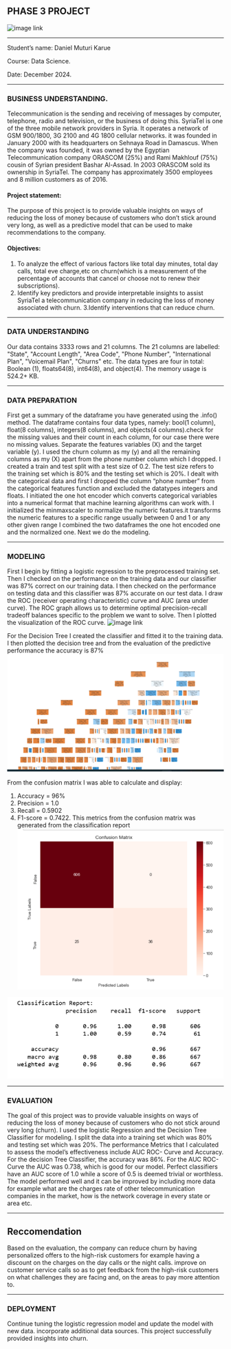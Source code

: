 ## PHASE 3 PROJECT

![image link](https://1drv.ms/i/c/a98c42fdc592b456/EaGoKhMtawdEpRqf1lEJtmUBw5g8q0lQK7m-Jiq3iHD2KA?e=rEtsWk)

---

Student’s name:         Daniel Muturi Karue

Course:                 Data Science.

Date:                   December 2024.

---

### BUSINESS UNDERSTANDING.

Telecommunication is the sending and receiving of messages by computer, telephone, radio and television, or the business of doing this. SyriaTel is one of the three mobile network providers in Syria. It operates a network of GSM 900/1800, 3G 2100 and 4G 1800 cellular networks. it was founded in January 2000 with its headquarters on Sehnaya Road in Damascus. When the company was founded, it was owned by the Egyptian Telecommunication company ORASCOM (25%) and Rami Makhlouf (75%) cousin of Syrian president Bashar Al-Assad. In 2003 ORASCOM sold its ownership in SyriaTel. The company has approximately 3500 employees and 8 million customers as of 2016. 
#### Project statement:
The purpose of this project is to provide valuable insights on ways of reducing the loss of money because of customers who don’t stick around very long, as well as a predictive model that can be used to make recommendations to the company.
#### Objectives:
1. To analyze the effect of various factors like total day minutes, total day calls, total eve charge,etc on churn(which is a measurement of the percentage of accounts that cancel or choose not to renew their subscriptions).
2. Identify key predictors and provide interpretable insights to assist SyriaTel a telecommunication company in reducing the loss of money associated with churn.
3.Identify interventions that can reduce churn.

---

### DATA UNDERSTANDING

Our data contains 3333 rows and 21 columns.
The 21 columns are labelled: "State", "Account Length", "Area Code", "Phone Number", "International Plan", "Voicemail Plan", "Churns" etc.
The data types are four in total: Boolean (1), floats64(8), int64(8), and object(4).
The memory usage is 524.2+ KB.

---

### DATA PREPARATION

First get a summary of the dataframe you have generated using the .info() method. The dataframe contains four data types, namely: bool(1 column), float(8 columns), integers(8 columns), and objects(4 columns).check for the missing values and their count in each column, for our case there were no missing values. Separate the features variables (X) and the target variable (y). I used the churn column as my (y) and all the remaining columns as my (X) apart from the phone number column which I dropped.
I created a train and test split with a test size of 0.2. The test size refers to the training set which is 80% and the testing set which is 20%. I dealt with the categorical data and first I dropped the column “phone number” from the categorical features function and excluded the datatypes integers and floats. I initiated the one hot encoder which converts categorical variables into a numerical format that machine learning algorithms can work with.
I initialized the minmaxscaler to normalize the numeric features.it transforms the numeric features to a specific range usually between 0 and 1 or any other given range
I combined the two dataframes the one hot encoded one and the normalized one. Next we do the modeling.

---

### MODELING

First I begin by fitting a logistic regression to the preprocessed training set. Then I checked on the performance on the training data and our classifier was 87% correct on our training data. I then checked on the performance on testing data and this classifier was 87% accurate on our test data.
I draw the ROC (receiver operating characteristic) curve and AUC (area under curve). The ROC graph allows us to determine optimal precision-recall tradeoff balances specific to the problem we want to solve. Then I plotted the visualization of the ROC curve.
![image link](http://localhost:8889/view/Screenshot%20(10).png)

For the Decision Tree I created the classifier and fitted it to the training data. I then plotted the decision tree and from the evaluation of the predictive performance the accuracy is 87%
![image link](https://github.com/muturi-cyber/phase-3-project/blob/main/Screenshot%20(14)b.png)

From the confusion matrix I was able to calculate and display:
1.	Accuracy = 96%
2.	Precision = 1.0
3.	Recall = 0.5902  
4.	F1-score = 0.7422.
This metrics from the confusion matrix was generated from the classification report
![image link](https://github.com/muturi-cyber/phase-3-project/blob/main/Screenshot%20(12)b.png)


![image link](https://github.com/muturi-cyber/phase-3-project/blob/main/Screenshot%20(13).png)

---

### EVALUATION

The goal of this project was to provide valuable insights on ways of reducing the loss of money because of customers who do not stick around very long (churn).
I used the logistic Regression and the Decision Tree Classifier for modeling. I split the data into a training set which was 80% and testing set which was 20%.
The performance Metrics that I calculated to assess the model’s effectiveness include AUC ROC- Curve and Accuracy. For the decision Tree Classifier, the accuracy was 86%. For the AUC ROC- Curve the AUC was 0.738, which is good for our model. Perfect classifiers have an AUC score of 1.0 while a score of 0.5 is deemed trivial or worthless.
The model performed well and it can be improved by including more data for example what are the charges rate of other telecommunication companies in the market, how is the network coverage in every state or area etc.

---

## Reccomendation

Based on the evaluation, the company can reduce churn by having personalized offers to the high-risk customers for example having a discount on the charges on the day calls or the night calls.
improve on customer service calls so as to get feedback from the high-risk customers on what challenges they are facing and, on the areas to pay more attention to.

---

### DEPLOYMENT

Continue tuning the logistic regression model and update the model with new data. incorporate additional data sources. This project successfully provided insights into churn.

